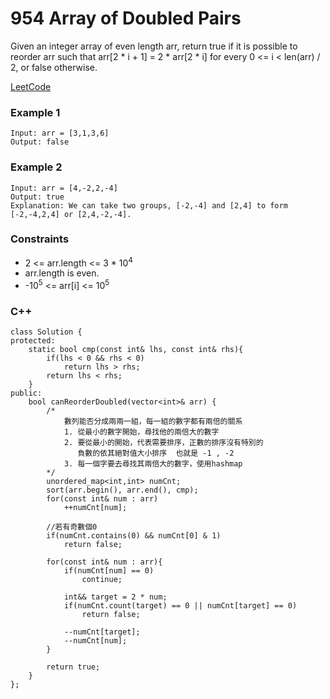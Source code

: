 # 954 Array of Doubled Pairs

Given an integer array of even length arr, return true if it is possible to reorder arr such that arr[2 * i + 1] = 2 * arr[2 * i] for every 0 <= i < len(arr) / 2, or false otherwise.

[LeetCode](https://leetcode.cn/problems/array-of-doubled-pairs/)


### Example 1

```
Input: arr = [3,1,3,6]
Output: false
```

### Example 2

```
Input: arr = [4,-2,2,-4]
Output: true
Explanation: We can take two groups, [-2,-4] and [2,4] to form [-2,-4,2,4] or [2,4,-2,-4].
```

### Constraints

* 2 <= arr.length <= 3 * 10<sup>4</sup>
* arr.length is even.
* -10<sup>5</sup> <= arr[i] <= 10<sup>5</sup>

### C++ 

```
class Solution {
protected:
    static bool cmp(const int& lhs, const int& rhs){
        if(lhs < 0 && rhs < 0)
            return lhs > rhs;
        return lhs < rhs;
    }
public:
    bool canReorderDoubled(vector<int>& arr) {
        /*
            數列能否分成兩兩一組，每一組的數字都有兩倍的關系
            1. 從最小的數字開始，尋找他的兩倍大的數字
            2. 要從最小的開始，代表需要排序，正數的排序沒有特別的
               負數的依其絕對值大小排序  也就是 -1 , -2
            3. 每一個字要去尋找其兩倍大的數字，使用hashmap
        */
        unordered_map<int,int> numCnt;
        sort(arr.begin(), arr.end(), cmp);
        for(const int& num : arr)
            ++numCnt[num];

        //若有奇數個0
        if(numCnt.contains(0) && numCnt[0] & 1)
            return false;
        
        for(const int& num : arr){
            if(numCnt[num] == 0)
                continue;

            int&& target = 2 * num;
            if(numCnt.count(target) == 0 || numCnt[target] == 0)
                return false;
           
            --numCnt[target];
            --numCnt[num];
        }

        return true;
    }
};
```